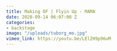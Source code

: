 ```yaml
---
title: Making OF | Flyin Up - MAMA
date: 2020-09-14 06:07:00 Z
categories:
- backstage
image: "/uploads/tuborg_mo.jpg"
vimeo_link: https://youtu.be/LElZH9p96uM
---
```


